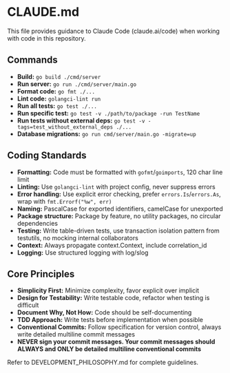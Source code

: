 # CLAUDE.md

This file provides guidance to Claude Code (claude.ai/code) when working with code in this repository.

## Commands

- **Build:** `go build ./cmd/server`
- **Run server:** `go run ./cmd/server/main.go`
- **Format code:** `go fmt ./...`
- **Lint code:** `golangci-lint run`
- **Run all tests:** `go test ./...`
- **Run specific test:** `go test -v ./path/to/package -run TestName`
- **Run tests without external deps:** `go test -v -tags=test_without_external_deps ./...`
- **Database migrations:** `go run cmd/server/main.go -migrate=up`

## Coding Standards

- **Formatting:** Code must be formatted with `gofmt`/`goimports`, 120 char line limit
- **Linting:** Use `golangci-lint` with project config, never suppress errors
- **Error handling:** Use explicit error checking, prefer `errors.Is`/`errors.As`, wrap with `fmt.Errorf("%w", err)`
- **Naming:** PascalCase for exported identifiers, camelCase for unexported
- **Package structure:** Package by feature, no utility packages, no circular dependencies
- **Testing:** Write table-driven tests, use transaction isolation pattern from testutils, no mocking internal collaborators
- **Context:** Always propagate context.Context, include correlation_id
- **Logging:** Use structured logging with log/slog

## Core Principles

- **Simplicity First:** Minimize complexity, favor explicit over implicit
- **Design for Testability:** Write testable code, refactor when testing is difficult
- **Document Why, Not How:** Code should be self-documenting
- **TDD Approach:** Write tests before implementation when possible
- **Conventional Commits:** Follow specification for version control, always write detailed multiline commit messages
- **NEVER sign your commit messages. Your commit messages should ALWAYS and ONLY be detailed multiline conventional commits**

Refer to DEVELOPMENT_PHILOSOPHY.md for complete guidelines.
